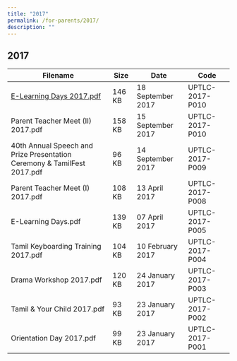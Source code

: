 ```yaml
---
title: "2017"
permalink: /for-parents/2017/
description: ""
---
```

## 2017

| Filename                                                                | Size   | Date              | Code            |
|-------------------------------------------------------------------------|--------|-------------------|-----------------|
| [E-Learning Days 2017.pdf](/files/E-Learning-Days.pdf)                                              | 146 KB | 18 September 2017 | UPTLC-2017-P010 |
| Parent Teacher Meet (II) 2017.pdf                                       | 158 KB | 15 September 2017 | UPTLC-2017-P010 |
| 40th Annual Speech and Prize Presentation Ceremony & TamilFest 2017.pdf | 96 KB  | 14 September 2017 | UPTLC-2017-P009 |
| Parent Teacher Meet (I) 2017.pdf                                        | 108 KB | 13 April 2017     | UPTLC-2017-P008 |
| E-Learning Days.pdf                                                     | 139 KB | 07 April 2017     | UPTLC-2017-P005 |
| Tamil Keyboarding Training 2017.pdf                                     | 104 KB | 10 February 2017  | UPTLC-2017-P004 |
| Drama Workshop 2017.pdf                                                 | 120 KB | 24 January 2017   | UPTLC-2017-P003 |
| Tamil & Your Child 2017.pdf                                             | 93 KB  | 23 January 2017   | UPTLC-2017-P002 |
| Orientation Day 2017.pdf                                                | 99 KB  | 23 January 2017   | UPTLC-2017-P001 |